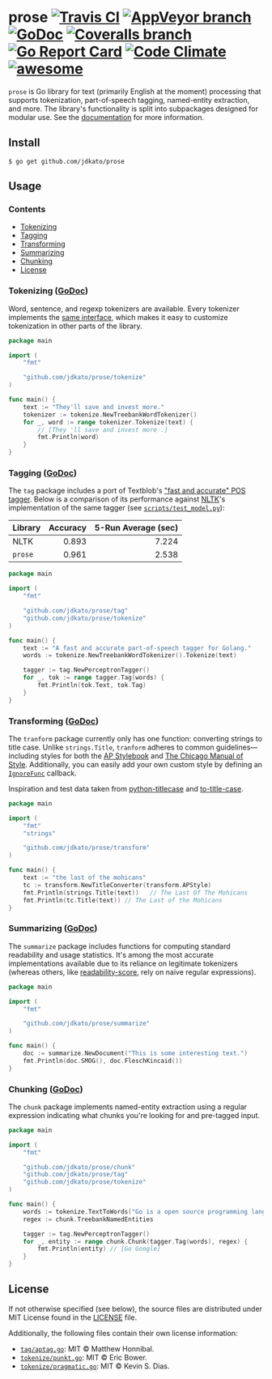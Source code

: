# prose [![Travis CI](https://img.shields.io/travis/jdkato/prose.svg?style=flat-square)](https://travis-ci.org/jdkato/prose) [![AppVeyor branch](https://img.shields.io/appveyor/ci/jdkato/prose/master.svg?style=flat-square)](https://ci.appveyor.com/project/jdkato/prose/branch/master) [![GoDoc](https://img.shields.io/badge/godoc-reference-5272B4.svg?style=flat-square)](https://godoc.org/github.com/jdkato/prose) [![Coveralls branch](https://img.shields.io/coveralls/jdkato/prose/master.svg?style=flat-square)](https://coveralls.io/github/jdkato/prose?branch=master) [![Go Report Card](https://goreportcard.com/badge/github.com/jdkato/prose?style=flat-square)](https://goreportcard.com/report/github.com/jdkato/prose) [![Code Climate](https://img.shields.io/codeclimate/github/jdkato/prose.svg?style=flat-square)](https://codeclimate.com/github/jdkato/prose) [![awesome](https://img.shields.io/badge/awesome-%E2%9C%93-ff69b4.svg?style=flat-square)](https://github.com/avelino/awesome-go#natural-language-processing)

`prose` is Go library for text (primarily English at the moment) processing that supports tokenization, part-of-speech tagging, named-entity extraction, and more. The library's functionality is split into subpackages designed for modular use. See the [documentation](https://godoc.org/github.com/jdkato/prose) for more information.

## Install

```console
$ go get github.com/jdkato/prose
```

## Usage

### Contents

* [Tokenizing](#tokenizing-godoc)
* [Tagging](#tagging-godoc)
* [Transforming](#transforming-godoc)
* [Summarizing](#summarizing-godoc)
* [Chunking](#chunking-godoc)
* [License](#license)


### Tokenizing ([GoDoc](https://godoc.org/github.com/jdkato/prose/tokenize))

Word, sentence, and regexp tokenizers are available. Every tokenizer implements the [same interface](https://godoc.org/github.com/jdkato/prose/tokenize#ProseTokenizer), which makes it easy to customize tokenization in other parts of the library.

```go
package main

import (
    "fmt"

    "github.com/jdkato/prose/tokenize"
)

func main() {
    text := "They'll save and invest more."
    tokenizer := tokenize.NewTreebankWordTokenizer()
    for _, word := range tokenizer.Tokenize(text) {
        // [They 'll save and invest more .]
        fmt.Println(word)
    }
}
```

### Tagging ([GoDoc](https://godoc.org/github.com/jdkato/prose/tag))

The `tag` package includes a port of Textblob's ["fast and accurate" POS tagger](https://github.com/sloria/textblob-aptagger). Below is a comparison of its performance against [NLTK](http://www.nltk.org/)'s implementation of the same tagger (see [`scripts/test_model.py`](https://github.com/jdkato/aptag/blob/master/scripts/test_model.py)):

| Library | Accuracy | 5-Run Average (sec) |
|:--------|---------:|--------------------:|
| NLTK    |    0.893 |               7.224 |
| `prose` |    0.961 |               2.538 |

```go
package main

import (
    "fmt"

    "github.com/jdkato/prose/tag"
    "github.com/jdkato/prose/tokenize"
)

func main() {
    text := "A fast and accurate part-of-speech tagger for Golang."
    words := tokenize.NewTreebankWordTokenizer().Tokenize(text)

    tagger := tag.NewPerceptronTagger()
    for _, tok := range tagger.Tag(words) {
        fmt.Println(tok.Text, tok.Tag)
    }
}
```

### Transforming ([GoDoc](https://godoc.org/github.com/jdkato/prose/transform))

The `tranform` package currently only has one function: converting strings to title case. Unlike `strings.Title`, `tranform` adheres to common guidelines&mdash;including styles for both the [AP Stylebook](https://www.apstylebook.com/) and [The Chicago Manual of Style](http://www.chicagomanualofstyle.org/home.html). Additionally, you can easily add your own custom style by defining an [`IgnoreFunc`](https://godoc.org/github.com/jdkato/prose/transform#IgnoreFunc) callback.

Inspiration and test data taken from [python-titlecase](https://github.com/ppannuto/python-titlecase) and [to-title-case](https://github.com/gouch/to-title-case).

```go
package main

import (
    "fmt"
    "strings"

    "github.com/jdkato/prose/transform"
)

func main() {
    text := "the last of the mohicans"
    tc := transform.NewTitleConverter(transform.APStyle)
    fmt.Println(strings.Title(text))   // The Last Of The Mohicans
    fmt.Println(tc.Title(text)) // The Last of the Mohicans
}
```

### Summarizing ([GoDoc](https://godoc.org/github.com/jdkato/prose/summarize))

The `summarize` package includes functions for computing standard readability and usage statistics. It's among the most accurate implementations available due to its reliance on legitimate tokenizers (whereas others, like [readability-score](https://github.com/DaveChild/Text-Statistics/blob/master/src/DaveChild/TextStatistics/Text.php#L308), rely on naive regular expressions).

```go
package main

import (
    "fmt"

    "github.com/jdkato/prose/summarize"
)

func main() {
    doc := summarize.NewDocument("This is some interesting text.")
    fmt.Println(doc.SMOG(), doc.FleschKincaid())
}
```

### Chunking ([GoDoc](https://godoc.org/github.com/jdkato/prose/chunk))

The `chunk` package implements named-entity extraction using a regular expression indicating what chunks you're looking for and pre-tagged input.

```go
package main

import (
    "fmt"

    "github.com/jdkato/prose/chunk"
    "github.com/jdkato/prose/tag"
    "github.com/jdkato/prose/tokenize"
)

func main() {
    words := tokenize.TextToWords("Go is a open source programming language created at Google.")
    regex := chunk.TreebankNamedEntities

    tagger := tag.NewPerceptronTagger()
    for _, entity := range chunk.Chunk(tagger.Tag(words), regex) {
        fmt.Println(entity) // [Go Google]
    }
}
```

## License

If not otherwise specified (see below), the source files are distributed under MIT License found in the [LICENSE](https://github.com/jdkato/prose/blob/master/LICENSE) file.

Additionally, the following files contain their own license information:

- [`tag/aptag.go`](https://github.com/jdkato/prose/blob/master/tag/aptag.go): MIT © Matthew Honnibal.
- [`tokenize/punkt.go`](https://github.com/jdkato/prose/blob/master/tokenize/punkt.go): MIT © Eric Bower.
- [`tokenize/pragmatic.go`](https://github.com/jdkato/prose/blob/master/tokenize/pragmatic.go): MIT © Kevin S. Dias.

